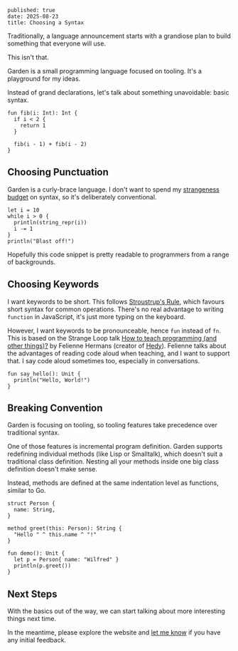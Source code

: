 ```metadata
published: true
date: 2025-08-23
title: Choosing a Syntax
```

Traditionally, a language announcement starts with a grandiose plan to
build something that everyone will use.

This isn't that.

Garden is a small programming language focused on tooling. It's a
playground for my ideas.

Instead of grand declarations, let's talk about something unavoidable:
basic syntax.

```
fun fib(i: Int): Int {
  if i < 2 {
    return 1
  }

  fib(i - 1) + fib(i - 2)
}
```

## Choosing Punctuation

Garden is a curly-brace language. I don't want to spend my
[strangeness
budget](https://steveklabnik.com/writing/the-language-strangeness-budget/)
on syntax, so it's deliberately conventional.

```
let i = 10
while i > 0 {
  println(string_repr(i))
  i -= 1
}
println("Blast off!")
```

Hopefully this code snippet is pretty readable to programmers from a
range of backgrounds.

## Choosing Keywords

I want keywords to be short. This follows [Stroustrup's
Rule](https://buttondown.com/hillelwayne/archive/stroustrups-rule/),
which favours short syntax for common operations. There's no real
advantage to writing `function` in JavaScript, it's just more typing
on the keyboard.

However, I want keywords to be pronounceable, hence `fun` instead of
`fn`. This is based on the Strange Loop talk [How to teach programming
(and other things)?](https://youtu.be/g1ib43q3uXQ?t=2165) by Felienne
Hermans (creator of [Hedy](https://hedy.org/)). Felienne talks about
the advantages of reading code aloud when teaching, and I want to
support that. I say code aloud sometimes too, especially in
conversations.

```
fun say_hello(): Unit {
  println("Hello, World!")
}
```

## Breaking Convention

Garden is focusing on tooling, so tooling features take precedence
over traditional syntax.

One of those features is incremental program definition. Garden
supports redefining individual methods (like Lisp or Smalltalk), which
doesn't suit a traditional class definition. Nesting all your methods
inside one big class definition doesn't make sense.

Instead, methods are defined at the same indentation level as
functions, similar to Go.

```
struct Person {
  name: String,
}

method greet(this: Person): String {
  "Hello " ^ this.name ^ "!"
}

fun demo(): Unit {
  let p = Person{ name: "Wilfred" }
  println(p.greet())
}
```

## Next Steps

With the basics out of the way, we can start talking about more
interesting things next time.

In the meantime, please explore the website and [let me know](https://www.wilfred.me.uk/contact/) if you
have any initial feedback.

